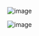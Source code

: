 ![image](https://github.com/user-attachments/assets/b473fd9f-5a53-4bf8-b57a-7a8f4404dc2c)

![image](https://github.com/user-attachments/assets/4ca174a6-7777-4dda-a437-16ce33d8a391)


